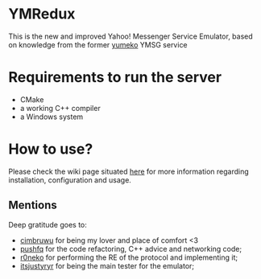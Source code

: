 # YMRedux

This is the new and improved Yahoo! Messenger Service Emulator, based on knowledge from the former [yumeko](https://github.com/r0neko/yumeko) YMSG service

# Requirements to run the server

- CMake
- a working C++ compiler
- a Windows system

# How to use?

Please check the wiki page situated [here](here.png) for more information regarding installation, configuration and usage.

## Mentions

Deep gratitude goes to:
- [cimbruwu](https://github.com/cimbruwu) for being my lover and place of comfort <3
- [pushfq](https://github.com/pushfq) for the code refactoring, C++ advice and networking code;
- [r0neko](https://github.com/r0neko) for performing the RE of the protocol and implementing it;
- [itsjustyryr](https://github.com/itsjustyryr) for being the main tester for the emulator;